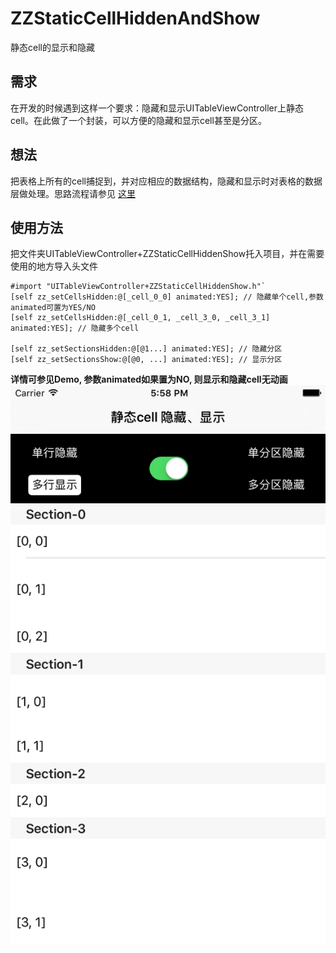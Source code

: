 # ZZStaticCellHiddenAndShow
静态cell的显示和隐藏

## 需求

在开发的时候遇到这样一个要求：隐藏和显示UITableViewController上静态cell。在此做了一个封装，可以方便的隐藏和显示cell甚至是分区。

## 想法

把表格上所有的cell捕捉到，并对应相应的数据结构，隐藏和显示时对表格的数据层做处理。思路流程请参见 [这里](./Info/index.html)

## 使用方法
把文件夹UITableViewController+ZZStaticCellHiddenShow托入项目，并在需要使用的地方导入头文件

```
#import "UITableViewController+ZZStaticCellHiddenShow.h"`
[self zz_setCellsHidden:@[_cell_0_0] animated:YES]; // 隐藏单个cell,参数animated可置为YES/NO
[self zz_setCellsHidden:@[_cell_0_1, _cell_3_0, _cell_3_1] animated:YES]; // 隐藏多个cell

[self zz_setSectionsHidden:@[@1...] animated:YES]; // 隐藏分区
[self zz_setSectionsShow:@[@0, ...] animated:YES]; // 显示分区 

```

**详情可参见Demo, 参数animated如果置为NO, 则显示和隐藏cell无动画**
![](./1.png)









